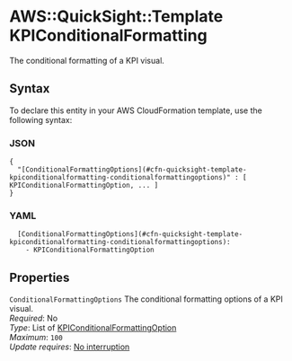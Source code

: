 # AWS::QuickSight::Template KPIConditionalFormatting<a name="aws-properties-quicksight-template-kpiconditionalformatting"></a>

The conditional formatting of a KPI visual\.

## Syntax<a name="aws-properties-quicksight-template-kpiconditionalformatting-syntax"></a>

To declare this entity in your AWS CloudFormation template, use the following syntax:

### JSON<a name="aws-properties-quicksight-template-kpiconditionalformatting-syntax.json"></a>

```
{
  "[ConditionalFormattingOptions](#cfn-quicksight-template-kpiconditionalformatting-conditionalformattingoptions)" : [ KPIConditionalFormattingOption, ... ]
}
```

### YAML<a name="aws-properties-quicksight-template-kpiconditionalformatting-syntax.yaml"></a>

```
  [ConditionalFormattingOptions](#cfn-quicksight-template-kpiconditionalformatting-conditionalformattingoptions): 
    - KPIConditionalFormattingOption
```

## Properties<a name="aws-properties-quicksight-template-kpiconditionalformatting-properties"></a>

`ConditionalFormattingOptions`  <a name="cfn-quicksight-template-kpiconditionalformatting-conditionalformattingoptions"></a>
The conditional formatting options of a KPI visual\.  
*Required*: No  
*Type*: List of [KPIConditionalFormattingOption](aws-properties-quicksight-template-kpiconditionalformattingoption.md)  
*Maximum*: `100`  
*Update requires*: [No interruption](https://docs.aws.amazon.com/AWSCloudFormation/latest/UserGuide/using-cfn-updating-stacks-update-behaviors.html#update-no-interrupt)